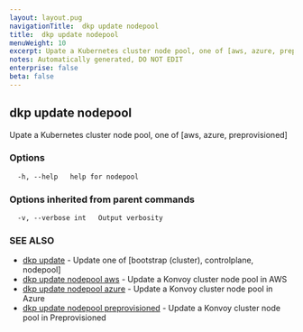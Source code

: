 ```yaml
---
layout: layout.pug
navigationTitle:  dkp update nodepool
title:  dkp update nodepool
menuWeight: 10
excerpt: Upate a Kubernetes cluster node pool, one of [aws, azure, preprovisioned]
notes: Automatically generated, DO NOT EDIT
enterprise: false
beta: false
---
```

<!-- vale off -->
<!-- markdownlint-disable -->

## dkp update nodepool

Upate a Kubernetes cluster node pool, one of [aws, azure, preprovisioned]

### Options

```
  -h, --help   help for nodepool
```

### Options inherited from parent commands

```
  -v, --verbose int   Output verbosity
```

### SEE ALSO

* [dkp update](/dkp/kommander/2.3/cli/dkp/update/)	 - Update one of [bootstrap (cluster), controlplane, nodepool]
* [dkp update nodepool aws](/dkp/kommander/2.3/cli/dkp/update/nodepool/aws/)	 - Update a Konvoy cluster node pool in AWS
* [dkp update nodepool azure](/dkp/kommander/2.3/cli/dkp/update/nodepool/azure/)	 - Update a Konvoy cluster node pool in Azure
* [dkp update nodepool preprovisioned](/dkp/kommander/2.3/cli/dkp/update/nodepool/preprovisioned/)	 - Update a Konvoy cluster node pool in Preprovisioned

